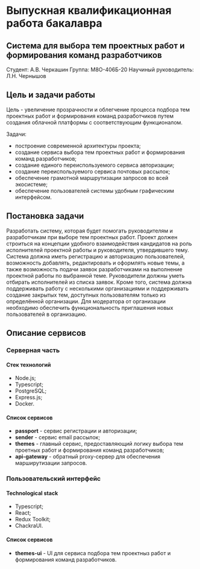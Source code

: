 # Выпускная квалификационная работа бакалавра

## Система для выбора тем проектных работ и формирования команд разработчиков

Студент: А.В. Черкашин
Группа: М8О-406Б-20
Научиный руководитель: Л.Н. Чернышов

## Цель и задачи работы

Цель - увеличение прозрачности и облегчение процесса подбора тем проектных работ и формирования команд разработчиков путем создания облачной платформы с соответствующим функционалом.

Задачи:

- построение современной архитектуры  проекта;
- создание сервиса выбора тем проектных работ и формирования команд разработчиков;
- создание единого переиспользуемого сервиса авторизации;
- создание переиспользуемого сервиса почтовых рассылок;
- обеспечение грамотной маршрутизации запросов во всей экосистеме;
- обеспечение пользователей системы удобным графическим интерфейсом.

## Постановка задачи

Разработать систему, которая будет помогать руководителям и разработчикам при выборе тем проектных работ. Проект должен строиться на концепции удобного взаимодействия кандидатов на роль исполнителей проектной работы и руководителя, утвердившего тему.
Система должна иметь регистрацию и авторизацию пользователей, возможность добавлять, редактировать и оформлять новые темы, а также возможность подачи заявок разработчиками на выполнение проектной работы по выбранной теме. Руководители должны уметь отбирать исполнителей из списка заявок. Кроме того, система должна поддерживать работу с несколькими организациями и поддерживать создание закрытых тем, доступных пользователям только из определённой организации. Для модератора от организации необходимо обеспечить функциональность приглашения новых пользователей в организацию. 

## Описание сервисов

### Серверная часть

#### Стек технологий

- Node.js;
- Typescript;
- PostgreSQL;
- Express.js;
- Docker.

#### Список сервисов

- __passport__ - сервис регистрации и авторизации;
- __sender__ - сервис email рассылок;
- __themes__ - главный сервис, предоставляющий логику выбора тем проетных работ и формирования команд разработчиков;
- __api-gateway__ - обратный proxy-сервер для обеспечения марширутизации запросов.

### Пользовательский интерфейс

#### Technological stack

- Typescript;
- React;
- Redux Toolkit;
- ChackraUI.

#### Список сервисов

- __themes-ui__ - UI для сервиса подбора тем проектныз работ и формирования команд разработчиков.
